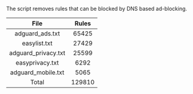 The script removes rules that can be blocked by DNS based ad-blocking.


| File | Rules |
|:----:|:-----:|
| adguard_ads.txt | 65425 |
| easylist.txt | 27429 |
| adguard_privacy.txt | 25599 |
| easyprivacy.txt | 6292 |
| adguard_mobile.txt | 5065 |
| Total | 129810 |
